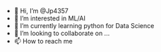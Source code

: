 - 👋 Hi, I’m @Jp4357
- 👀 I’m interested in ML/AI
- 🌱 I’m currently learning python for Data Science
- 💞️ I’m looking to collaborate on ...
- 📫 How to reach me 

<!---
Jp4357/Jp4357 is a ✨ special ✨ repository because its `README.md` (this file) appears on your GitHub profile.
You can click the Preview link to take a look at your changes.
--->
